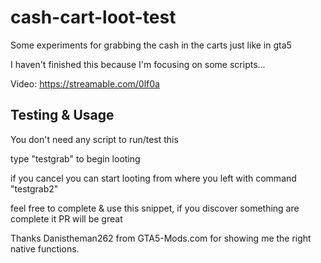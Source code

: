 # cash-cart-loot-test

Some experiments for grabbing the cash in the carts just like in gta5

I haven't finished this because I'm focusing on some scripts...

Video: https://streamable.com/0lf0a

## Testing & Usage

You don't need any script to run/test this

type "testgrab" to begin looting

if you cancel you can start looting from where you left with command "testgrab2"

feel free to complete & use this snippet, if you discover something are complete it PR will be great


Thanks Danistheman262 from GTA5-Mods.com for showing me the right native functions.
